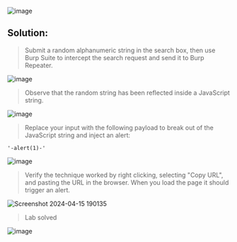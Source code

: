 ![image](https://github.com/udayk01/Web-Security/assets/52235763/213f0bfc-f96b-40af-bc20-f7c3e40ecccf)

## Solution:

> Submit a random alphanumeric string in the search box, then use Burp Suite to intercept the search request and send it to Burp Repeater.

![image](https://github.com/udayk01/Web-Security/assets/52235763/437ce965-4b1b-40e9-bd50-85b4df678091)

> Observe that the random string has been reflected inside a JavaScript string.

![image](https://github.com/udayk01/Web-Security/assets/52235763/396dd139-65ac-4dab-ab37-4c9c7ebf29fc)

> Replace your input with the following payload to break out of the JavaScript string and inject an alert:

```'-alert(1)-'```

![image](https://github.com/udayk01/Web-Security/assets/52235763/b897ccb9-c405-4d2d-977e-cf1f4d17ec12)

> Verify the technique worked by right clicking, selecting "Copy URL", and pasting the URL in the browser. When you load the page it should trigger an alert.

![Screenshot 2024-04-15 190135](https://github.com/udayk01/Web-Security/assets/52235763/86678adf-7faa-49aa-bca8-8a94e1c42d34)

> Lab solved

![image](https://github.com/udayk01/Web-Security/assets/52235763/71cbce85-76e3-4b48-ae7a-2ff0bbcb4605)
